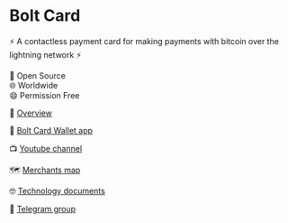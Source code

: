 # Bolt Card

:zap: A contactless payment card for making payments with bitcoin over the lightning network :zap:

:busts_in_silhouette: Open Source  
:globe_with_meridians: Worldwide  
:smile: Permission Free
 
:dizzy:  [Overview](https://www.boltcard.org/)
 
:iphone: [Bolt Card Wallet app](https://boltcardwallet.com/)

:tv: [Youtube channel](https://www.youtube.com/@boltcard)

:world_map: [Merchants map](https://btcmap.org/map?nfc)

:nerd_face: [Technology documents](https://github.com/boltcard/boltcard/blob/main/docs/TECHNOLOGY.md)

:wave: [Telegram group](https://t.me/bolt_card)
